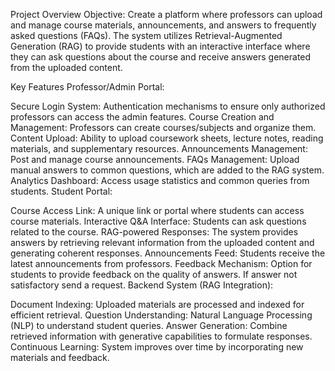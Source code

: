 Project Overview
Objective:
Create a platform where professors can upload and manage course materials, announcements, and answers to frequently asked questions (FAQs). The system utilizes Retrieval-Augmented Generation (RAG) to provide students with an interactive interface where they can ask questions about the course and receive answers generated from the uploaded content.

Key Features
Professor/Admin Portal:

Secure Login System: Authentication mechanisms to ensure only authorized professors can access the admin features.
Course Creation and Management: Professors can create courses/subjects and organize them.
Content Upload: Ability to upload coursework sheets, lecture notes, reading materials, and supplementary resources.
Announcements Management: Post and manage course announcements.
FAQs Management: Upload manual answers to common questions, which are added to the RAG system.
Analytics Dashboard: Access usage statistics and common queries from students.
Student Portal:

Course Access Link: A unique link or portal where students can access course materials.
Interactive Q&A Interface: Students can ask questions related to the course.
RAG-powered Responses: The system provides answers by retrieving relevant information from the uploaded content and generating coherent responses.
Announcements Feed: Students receive the latest announcements from professors.
Feedback Mechanism: Option for students to provide feedback on the quality of answers. If answer not satisfactory send a request. 
Backend System (RAG Integration):

Document Indexing: Uploaded materials are processed and indexed for efficient retrieval.
Question Understanding: Natural Language Processing (NLP) to understand student queries.
Answer Generation: Combine retrieved information with generative capabilities to formulate responses.
Continuous Learning: System improves over time by incorporating new materials and feedback.
